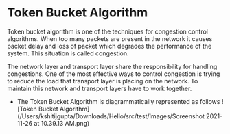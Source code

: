 # Token Bucket Algorithm
Token bucket algorithm is one of the techniques for congestion control algorithms. When too many packets are present in the network it causes packet delay and loss of packet which degrades the performance of the system. This situation is called congestion.

The network layer and transport layer share the responsibility for handling congestions. One of the most effective ways to control congestion is trying to reduce the load that transport layer is placing on the network. To maintain this network and transport layers have to work together.

- The Token Bucket Algorithm is diagrammatically represented as follows
![Token Bucket Algorithm](/Users/kshitijgupta/Downloads/Hello/src/test/Images/Screenshot 2021-11-26 at 10.39.13 AM.png)
